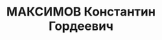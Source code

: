 ---
title: МАКСИМОВ Константин Гордеевич
description: "Род. в 1894, Киевская губ., Сквирский уезд, пос. Войтовец, русский,\
  \ обр.: среднее, член ВКП(б). Проживал: Москва, ул. Спиридоньевская, д. 26, кв.\
  \ 20. Сотрудник Гл. управления льняной промышленности Наркомата легкой промышленности\
  \ СССР. \n  Арестован 01.07.1937. Обв. в подготовке терактов и участии в к.-р. организации.\
  \ Приговор: ВК ВС СССР, 27.10.1937 – ВМН. Расстрелян 27.10.1937, г.Москва. \n  Реабилитирован\
  \ ВК ВС СССР 19.03.1955"
---
